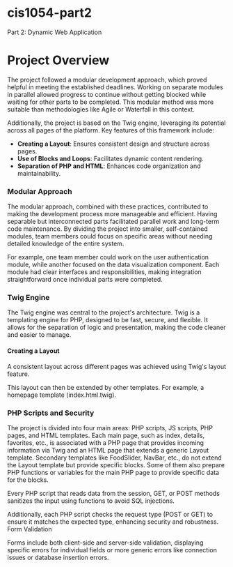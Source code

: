 # cis1054-part2
Part 2: Dynamic Web Application

# Project Overview

The project followed a modular development approach, which proved helpful in meeting the established deadlines. Working on separate modules in parallel allowed progress to continue without getting blocked while waiting for other parts to be completed. This modular method was more suitable than methodologies like Agile or Waterfall in this context.

Additionally, the project is based on the Twig engine, leveraging its potential across all pages of the platform. Key features of this framework include:

- **Creating a Layout**: Ensures consistent design and structure across pages.
- **Use of Blocks and Loops**: Facilitates dynamic content rendering.
- **Separation of PHP and HTML**: Enhances code organization and maintainability.

### Modular Approach

The modular approach, combined with these practices, contributed to making the development process more manageable and efficient. Having separable but interconnected parts facilitated parallel work and long-term code maintenance. By dividing the project into smaller, self-contained modules, team members could focus on specific areas without needing detailed knowledge of the entire system.

For example, one team member could work on the user authentication module, while another focused on the data visualization component. Each module had clear interfaces and responsibilities, making integration straightforward once individual parts were completed.

### Twig Engine

The Twig engine was central to the project's architecture. Twig is a templating engine for PHP, designed to be fast, secure, and flexible. It allows for the separation of logic and presentation, making the code cleaner and easier to manage.

#### Creating a Layout

A consistent layout across different pages was achieved using Twig's layout feature. 

This layout can then be extended by other templates. For example, a homepage template (index.html.twig).

### PHP Scripts and Security

The project is divided into four main areas: PHP scripts, JS scripts, PHP pages, and HTML templates. Each main page, such as index, details, favorites, etc., is associated with a PHP page that provides incoming information via Twig and an HTML page that extends a generic Layout template. Secondary templates like FoodSlider, NavBar, etc., do not extend the Layout template but provide specific blocks. Some of them also prepare PHP functions or variables for the main PHP page to provide specific data for the blocks.

Every PHP script that reads data from the session, GET, or POST methods sanitizes the input using functions to avoid SQL injections.

Additionally, each PHP script checks the request type (POST or GET) to ensure it matches the expected type, enhancing security and robustness.
Form Validation

Forms include both client-side and server-side validation, displaying specific errors for individual fields or more generic errors like connection issues or database insertion errors. 